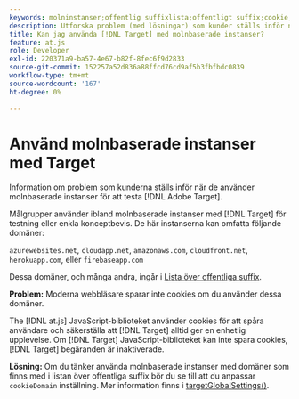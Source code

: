 ```yaml
---
keywords: molninstanser;offentlig suffixlista;offentligt suffix;cookie;förstapartscookie;förstapartscookie;förstapartscookie;azurewebsites.net;cloudapp.net;amazonaws.com;cloudfront.net;herokuapp.com;firebaseapp.com;targetGlobalSettings;cookieDomain
description: Utforska problem (med lösningar) som kunder ställs inför när de använder molnbaserade instanser för att testa Adobe [!DNL Target] eller för konceptbevisändamål.
title: Kan jag använda [!DNL Target] med molnbaserade instanser?
feature: at.js
role: Developer
exl-id: 220371a9-ba57-4e67-b82f-8fec6f9d2833
source-git-commit: 152257a52d836a88ffcd76cd9af5b3fbfbdc0839
workflow-type: tm+mt
source-wordcount: '167'
ht-degree: 0%

---
```


# Använd molnbaserade instanser med Target

Information om problem som kunderna ställs inför när de använder molnbaserade instanser för att testa [!DNL Adobe Target].

Målgrupper använder ibland molnbaserade instanser med [!DNL Target] för testning eller enkla konceptbevis. De här instanserna kan omfatta följande domäner:

`azurewebsites.net`, `cloudapp.net`, `amazonaws.com`, `cloudfront.net`, `herokuapp.com`, eller `firebaseapp.com`

Dessa domäner, och många andra, ingår i [Lista över offentliga suffix](https://publicsuffix.org/list/public_suffix_list.dat).

**Problem:** Moderna webbläsare sparar inte cookies om du använder dessa domäner.

The [!DNL at.js] JavaScript-biblioteket använder cookies för att spåra användare och säkerställa att [!DNL Target] alltid ger en enhetlig upplevelse. Om [!DNL Target] JavaScript-biblioteket kan inte spara cookies, [!DNL Target] begäranden är inaktiverade.

**Lösning:** Om du tänker använda molnbaserade instanser med domäner som finns med i listan över offentliga suffix bör du se till att du anpassar `cookieDomain` inställning. Mer information finns i [targetGlobalSettings()](/help/main/c-implementing-target/c-implementing-target-for-client-side-web/targetgobalsettings.md).
